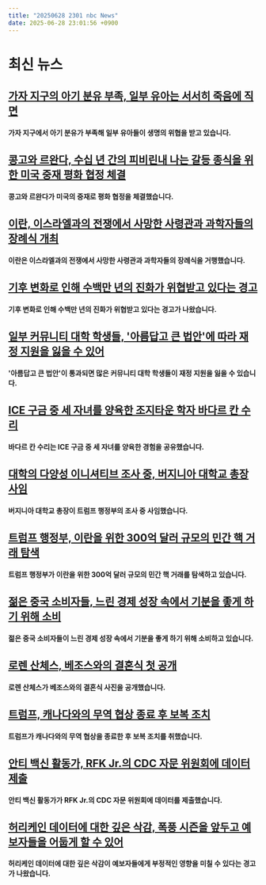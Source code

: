 ```yaml
---
title: "20250628 2301 nbc News"
date: 2025-06-28 23:01:56 +0900
---
```


# 최신 뉴스 

## [가자 지구의 아기 분유 부족, 일부 유아는 서서히 죽음에 직면](https://www.nbcnews.com/world/middle-east/baby-formula-infants-gaza-are-facing-slow-death-rcna215699)
#### 가자 지구에서 아기 분유가 부족해 일부 유아들이 생명의 위협을 받고 있습니다. 
## [콩고와 르완다, 수십 년 간의 피비린내 나는 갈등 종식을 위한 미국 중재 평화 협정 체결](https://www.nbcnews.com/world/africa/congo-rwanda-sign-us-mediated-peace-deal-aimed-ending-decades-bloody-c-rcna215702)
#### 콩고와 르완다가 미국의 중재로 평화 협정을 체결했습니다. 
## [이란, 이스라엘과의 전쟁에서 사망한 사령관과 과학자들의 장례식 개최](https://www.nbcnews.com/world/iran/iran-holds-funeral-commanders-scientists-killed-war-israel-rcna215701)
#### 이란은 이스라엘과의 전쟁에서 사망한 사령관과 과학자들의 장례식을 거행했습니다. 
## [기후 변화로 인해 수백만 년의 진화가 위협받고 있다는 경고](https://www.nbcnews.com/world/middle-east/climate-change-galapagos-indian-ocean-socotra-yemen-frankincense-rcna211120)
#### 기후 변화로 인해 수백만 년의 진화가 위협받고 있다는 경고가 나왔습니다. 
## [일부 커뮤니티 대학 학생들, '아름답고 큰 법안'에 따라 재정 지원을 잃을 수 있어](https://www.nbcnews.com/news/us-news/community-college-students-lose-financial-lifeline-big-beautiful-bill-rcna215257)
#### '아름답고 큰 법안'이 통과되면 많은 커뮤니티 대학 학생들이 재정 지원을 잃을 수 있습니다. 
## [ICE 구금 중 세 자녀를 양육한 조지타운 학자 바다르 칸 수리](https://www.nbcnews.com/news/asian-america/ice-detention-badar-khan-suri-parenting-struggles-rcna215588)
#### 바다르 칸 수리는 ICE 구금 중 세 자녀를 양육한 경험을 공유했습니다. 
## [대학의 다양성 이니셔티브 조사 중, 버지니아 대학교 총장 사임](https://www.nbcnews.com/news/us-news/university-virginia-president-resigns-trump-admin-investigation-divers-rcna215597)
#### 버지니아 대학교 총장이 트럼프 행정부의 조사 중 사임했습니다. 
## [트럼프 행정부, 이란을 위한 300억 달러 규모의 민간 핵 거래 탐색](https://www.nbcnews.com/politics/national-security/trump-administration-exploring-30-billion-civilian-nuclear-deal-iran-rcna215679)
#### 트럼프 행정부가 이란을 위한 300억 달러 규모의 민간 핵 거래를 탐색하고 있습니다. 
## [젊은 중국 소비자들, 느린 경제 성장 속에서 기분을 좋게 하기 위해 소비](https://www.nbcnews.com/world/china/young-chinese-consumers-are-spending-feel-good-slower-economic-growth-rcna213663)
#### 젊은 중국 소비자들이 느린 경제 성장 속에서 기분을 좋게 하기 위해 소비하고 있습니다. 
## [로렌 산체스, 베조스와의 결혼식 첫 공개](https://www.nbcnews.com/world/italy/jeff-bezos-laruen-sanchez-venice-wedding-celebrities-protests-rcna215493)
#### 로렌 산체스가 베조스와의 결혼식 사진을 공개했습니다. 
## [트럼프, 캐나다와의 무역 협상 종료 후 보복 조치](https://www.nbcnews.com/business/economy/trump-terminates-ends-canada-trade-talks-tariffs-rcna215608)
#### 트럼프가 캐나다와의 무역 협상을 종료한 후 보복 조치를 취했습니다. 
## [안티 백신 활동가, RFK Jr.의 CDC 자문 위원회에 데이터 제출](https://www.nbcnews.com/health/health-news/anti-vaccine-activist-presents-data-rfk-jrs-reshaped-cdc-advisory-pane-rcna215201)
#### 안티 백신 활동가가 RFK Jr.의 CDC 자문 위원회에 데이터를 제출했습니다. 
## [허리케인 데이터에 대한 깊은 삭감, 폭풍 시즌을 앞두고 예보자들을 어둡게 할 수 있어](https://www.nbcnews.com/science/science-news/deep-cuts-hurricane-data-leave-forecasters-dark-rcna215502)
#### 허리케인 데이터에 대한 깊은 삭감이 예보자들에게 부정적인 영향을 미칠 수 있다는 경고가 나왔습니다.